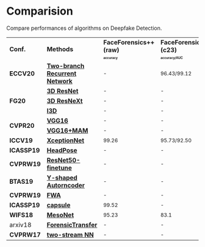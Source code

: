 # Comparision
Compare performances of algorithms on Deepfake Detection.

<!-- #### Contents
- [Deepfake Detection]() -->

<table class="center">
   </font>
<font size="1" face="Courier New" >
    <tr>
        <td rowspan="2";><b>Conf.<b></td>
        <td rowspan="2"><b>Methods<b></td>
        <td><b>FaceForensics++ (raw)<b></td>
        <td><b>FaceForensics++ (c23)<b></td>
        <td><b>FaceForensics++ (c40)<b></td>
        <td><b>UADFV<b></td>
        <td><b>DeepfakeTIMIT-LQ<b></td>
        <td><b>DeepfakeTIMIT-HQ<b></td>
        <td><b>FaceForensic<b></td>
        <td><b>DFFD<b></td>
        <td><b>celeb-DF<b></td>
        <td><b>DFDC<b></td>
    </tr>
    <tr>
        <td><font size="1"> <b><sup>accuracy<sup><b></td>
        <td><font size="1"> <b><sup>accuracy/AUC<sup><b></td>
        <td><font size="1"> <b><sup>accuracy/AUC<sup><b></td>
        <td><font size="1"> <b><sup>AUC<sup><b></td>
        <td><font size="1"> <b><sup>AUC<sup><b></td>
        <td><font size="1"> <b><sup>AUC<sup><b></td>
        <td><font size="1"> <b><sup>accuracy<sup><b></td>
        <td><font size="1"> <b><sup>AUC/EER<sup><b></td>
        <td><font size="1"> <b><sup>AUC/EER<sup><b></td>
        <td><font size="1"> <b><sup>AUC/EER<sup><b></td>
    </tr>
    <tr>
        <td><b>ECCV20<b></td>
        <td><b><a href="https://arxiv.org/pdf/2006.10721.pdf">Two-branch Recurrent Network</a><b></td>
        <td><sub>-<sub></td>
        <td><sub>96.43/99.12<sub></td>
        <td><sub>86.34/91.10<sub></td>
        <td><sub>-<sub></td>
        <td><sub>-<sub></td>
        <td><sub>-<sub></td>
        <td><sub>-<sub></td>
        <td><sub>-<sub></td>
        <td><sub>-<sub></td>
        <td><sub>-<sub></td>
    </tr>
    <tr>
        <td rowspan="3"><b>FG20<b></td>
        <td><b><a href="https://arxiv.org/pdf/2006.10721.pdf">3D ResNet</a><b></td>
        <td><sub>-<sub></td>
        <td><sub>-<sub></td>
        <td><sub>83.86<sub></td>
        <td><sub>-<sub></td>
        <td><sub>-<sub></td>
        <td><sub>-<sub></td>
        <td><sub>-<sub></td>
        <td><sub>-<sub></td>
        <td><sub>-<sub></td>
        <td><sub>-<sub></td>
    </tr>
    <tr>
        <td><b><a href="https://arxiv.org/pdf/2006.10721.pdf">3D ResNeXt</a><b></td>
        <td><sub>-<sub></td>
        <td><sub>-<sub></td>
        <td><sub>85.14<sub></td>
        <td><sub>-<sub></td>
        <td><sub>-<sub></td>
        <td><sub>-<sub></td>
        <td><sub>-<sub></td>
        <td><sub>-<sub></td>
        <td><sub>-<sub></td>
        <td><sub>-<sub></td>
    </tr>
    <tr>
        <td><b><a href="https://arxiv.org/pdf/2006.10721.pdf">I3D</a><b></td>
        <td><sub>-<sub></td>
        <td><sub>-<sub></td>
        <td><sub>87.43<sub></td>
        <td><sub>-<sub></td>
        <td><sub>-<sub></td>
        <td><sub>-<sub></td>
        <td><sub>-<sub></td>
        <td><sub>-<sub></td>
        <td><sub>-<sub></td>
        <td><sub>-<sub></td>
    </tr>
    <tr>
        <td rowspan = "2"><b>CVPR20<b></td>
        <td><b><a href="https://arxiv.org/pdf/2006.10721.pdf">VGG16</a><b></td>
        <td><sub>-<sub></td>
        <td><sub>-<sub></td>
        <td><sub>-<sub></td>
        <td><sub>-<sub></td>
        <td><sub>-<sub></td>
        <td><sub>-<sub></td>
        <td><sub>-<sub></td>
        <td><sub>96.95/8.43<sub></td>
        <td><sub>-<sub></td>
        <td><sub>-<sub></td>
    </tr>
    <tr>
        <td><b><a href="https://arxiv.org/pdf/2006.10721.pdf">VGG16+MAM</a><b></td>
        <td><sub>-<sub></td>
        <td><sub>-<sub></td>
        <td><sub>-<sub></td>
        <td><sub>-<sub></td>
        <td><sub>-<sub></td>
        <td><sub>-<sub></td>
        <td><sub>-<sub></td>
        <td><sub>99.67/2.66<sub></td>
        <td><sub>-<sub></td>
        <td><sub>-<sub></td>
    </tr>
    <tr>
        <td><b>ICCV19<b></td>
        <td><b><a href="https://arxiv.org/pdf/2006.10721.pdf">XceptionNet</a><b></td>
        <td><sub>99.26<sub></td>
        <td><sub>95.73/92.50<sub></td>
        <td><sub>81.00/86.75<sub></td>
        <td><sub>96.8<sub></td>
        <td><sub>-<sub></td>
        <td><sub>-<sub></td>
        <td><sub>-<sub></td>
        <td><sub>99.61/2.88<sub></td>
        <td><sub>83.60/28.55<sub></td>
        <td><sub>91.17/17.55<sub></td>
    </tr>
    <tr>
        <td><b>ICASSP19<b></td>
        <td><b><a href="https://arxiv.org/pdf/2006.10721.pdf">HeadPose</a><b></td>
        <td><sub>-<sub></td>
        <td><sub>-<sub></td>
        <td><sub>-<sub></td>
        <td><sub>89<sub></td>
        <td><sub>-<sub></td>
        <td><sub>-<sub></td>
        <td><sub>-<sub></td>
        <td><sub>-<sub></td>
        <td><sub>-<sub></td>
        <td><sub>-<sub></td>
    </tr>
    <tr>
        <td><b>CVPRW19<b></td>
        <td><b><a href="https://arxiv.org/pdf/2006.10721.pdf">ResNet50-finetune</a><b></td>
        <td><sub>-<sub></td>
        <td><sub>-<sub></td>
        <td><sub>-<sub></td>
        <td><sub>97.4<sub></td>
        <td><sub>99.9<sub></td>
        <td><sub>93.2<<sub>/td>
        <td><sub>-<sub></td>
        <td><sub>-<sub></td>
        <td><sub>-<sub></td>
        <td><sub>-<sub></td>
    </tr>
    <tr>
        <td><b>BTAS19<b></td>
        <td><b><a href="https://arxiv.org/pdf/2006.10721.pdf">Y-shaped Autorncoder</a><b></td>
        <td><sub>-<sub></td>
        <td><sub>-<sub></td>
        <td><sub>-<sub></td>
        <td><sub>-<sub></td>
        <td><sub>-<sub></td>
        <td><sub>-<sub></td>
        <td><sub>92.77<sub></td>
        <td><sub>-<sub></td>
        <td><sub>-<sub></td>
        <td><sub>-<sub></td>
    </tr>
    <tr>
        <td><b>CVPRW19<b></td>
        <td><b><a href="https://arxiv.org/pdf/2006.10721.pdf">FWA</a><b></td>
        <td><sub>-<sub></td>
        <td><sub>-<sub></td>
        <td><sub>-<sub></td>
        <td><sub>97.4<sub></td>
        <td><sub>-<sub></td>
        <td><sub>-<sub></td>
        <td><sub>-<sub></td>
        <td><sub>-<sub></td>
        <td><sub>-<sub></td>
        <td><sub>-<sub></td>
    </tr>
    <tr>
        <td><b>ICASSP19<b></td>
        <td><b><a href="https://arxiv.org/pdf/2006.10721.pdf">capsule</a><b></td>
        <td><sub>99.52<sub></td>
        <td><sub>-<sub></td>
        <td><sub>-<sub></td>
        <td><sub>99.9<sub></td>
        <td><sub>-<sub></td>
        <td><sub>-<sub></td>
        <td><sub>-<sub></td>
        <td><sub>-<sub></td>
        <td><sub>82.46/24.29<sub></td>
        <td><sub>87.45/21.39<sub></td>
    </tr>
    <tr>
        <td><b>WIFS18<b></td>
        <td><b><a href="https://arxiv.org/pdf/2006.10721.pdf">MesoNet</a><b></td>
        <td><sub>95.23<sub></td>
        <td><sub>83.1<sub></td>
        <td><sub>70.47<sub></td>
        <td><sub>84.3<sub></td>
        <td><sub>87.8<sub></td>
        <td><sub>68.4<sub></td>
        <td><sub>93.4<sub></td>
        <td><sub>-<sub></td>
        <td><sub>-<sub></td>
        <td><sub>-<sub></td>
    </tr>
    <tr>
        <td>arxiv18</td>
        <td><b><a href="https://arxiv.org/pdf/2006.10721.pdf">ForensicTransfer</a><b></td>
        <td><sub>-<sub></td>
        <td><sub>-<sub></td>
        <td><sub>-<sub></td>
        <td><sub>-<sub></td>
        <td><sub>-<sub></td>
        <td><sub>-<sub></td>
        <td><sub>92.6<sub></td>
        <td><sub>-<sub></td>
        <td><sub>-<sub></td>
        <td><sub>-<sub></td>
    </tr>
    <tr>
        <td><b>CVPRW17<b></td>
        <td><b><a href="https://arxiv.org/pdf/2006.10721.pdf">two-stream NN</a><b></td>
        <td><sub>-<sub></td>
        <td><sub>-<sub></td>
        <td><sub>-<sub></td>
        <td><sub>85.1<sub></td>
        <td><sub>83.5<sub></td>
        <td><sub>73.5<sub></td>
        <td><sub>-<sub></td>
        <td><sub>-<sub></td>
        <td><sub>-<sub></td>
        <td><sub>-<sub></td>
    </tr>
</table>
